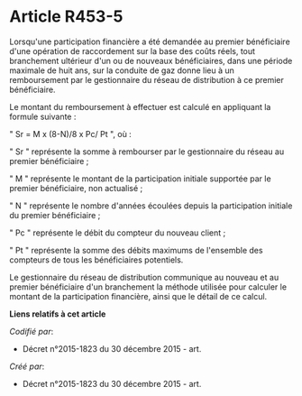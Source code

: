 # Article R453-5

Lorsqu'une participation financière a été demandée au premier bénéficiaire d'une opération de raccordement sur la base des
coûts réels, tout branchement ultérieur d'un ou de nouveaux bénéficiaires, dans une période maximale de huit ans, sur la
conduite de gaz donne lieu à un remboursement par le gestionnaire du réseau de distribution à ce premier bénéficiaire.

Le montant du remboursement à effectuer est calculé en appliquant la formule suivante : 

" Sr = M x (8-N)/8 x Pc/ Pt ", où : 

" Sr " représente la somme à rembourser par le gestionnaire du réseau au premier bénéficiaire ;

" M " représente le montant de la participation initiale supportée par le premier bénéficiaire, non actualisé ; 

" N " représente le nombre d'années écoulées depuis la participation initiale du premier bénéficiaire ;

" Pc " représente le débit du compteur du nouveau client ; 

" Pt " représente la somme des débits maximums de l'ensemble des compteurs de tous les bénéficiaires potentiels. 

Le gestionnaire du réseau de distribution communique au nouveau et au premier bénéficiaire d'un branchement la méthode
utilisée pour calculer le montant de la participation financière, ainsi que le détail de ce calcul.

**Liens relatifs à cet article**

_Codifié par_:

  - Décret n°2015-1823 du 30 décembre 2015 - art.

_Créé par_:

  - Décret n°2015-1823 du 30 décembre 2015 - art.
